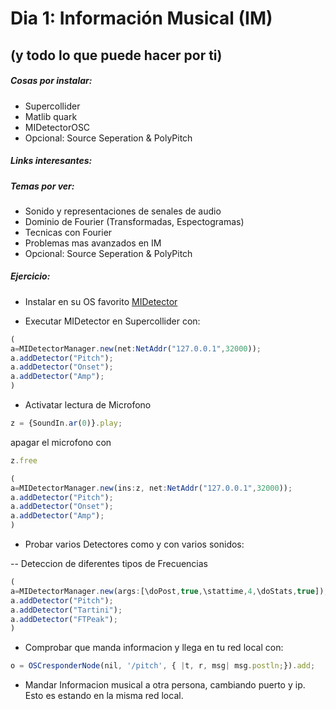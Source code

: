 
# Dia 1: Información Musical (IM)
(y todo lo que puede hacer por ti)
---

##### Cosas por instalar:
* Supercollider
* Matlib quark
* MIDetectorOSC
* Opcional: Source Seperation & PolyPitch

##### Links interesantes:


##### Temas por ver:
* Sonido y representaciones de senales de audio
* Dominio de Fourier (Transformadas, Espectogramas)
* Tecnicas con Fourier
* Problemas mas avanzados en IM
* Opcional: Source Seperation & PolyPitch

##### Ejercicio:

- Instalar en su OS favorito [MIDetector](https://github.com/beangoben/MIDetectorOSC)

- Executar MIDetector en Supercollider con:

```javascript
(
a=MIDetectorManager.new(net:NetAddr("127.0.0.1",32000));
a.addDetector("Pitch");
a.addDetector("Onset");
a.addDetector("Amp");
)
```

- Activatar lectura de Microfono

```javascript
z = {SoundIn.ar(0)}.play;
```

apagar el microfono con

```javascript
z.free
```

```javascript
(
a=MIDetectorManager.new(ins:z, net:NetAddr("127.0.0.1",32000));
a.addDetector("Pitch");
a.addDetector("Onset");
a.addDetector("Amp");
)
```

- Probar varios Detectores como y con varios sonidos:

-- Deteccion de diferentes tipos de Frecuencias




```javascript
(
a=MIDetectorManager.new(args:[\doPost,true,\stattime,4,\doStats,true]);
a.addDetector("Pitch");
a.addDetector("Tartini");
a.addDetector("FTPeak");
)
```

- Comprobar que manda informacion y llega en tu red local con:

```javascript
o = OSCresponderNode(nil, '/pitch', { |t, r, msg| msg.postln;}).add;
```

- Mandar Informacion musical a otra persona, cambiando puerto y ip. Esto es estando en la misma red local.









